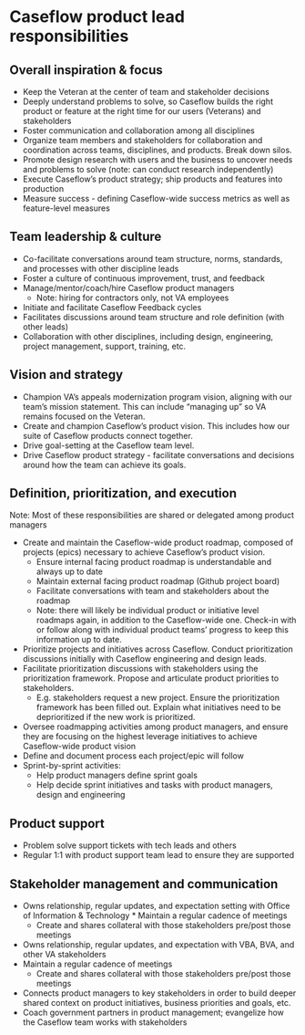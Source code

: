 # Caseflow product lead responsibilities

## Overall inspiration & focus
* Keep the Veteran at the center of team and stakeholder decisions
* Deeply understand problems to solve, so Caseflow builds the right product or feature at the right time for our users (Veterans) and stakeholders
* Foster communication and collaboration among all disciplines
* Organize team members and stakeholders for collaboration and coordination across teams, disciplines, and products. Break down silos. 
* Promote design research with users and the business to uncover needs and problems to solve (note: can conduct research independently)
* Execute Caseflow’s product strategy; ship products and features into production
* Measure success - defining Caseflow-wide success metrics as well as feature-level measures

## Team leadership & culture
* Co-facilitate conversations around team structure, norms, standards, and processes with other discipline leads
* Foster a culture of continuous improvement, trust, and feedback
* Manage/mentor/coach/hire Caseflow product managers
	* Note: hiring for contractors only, not VA employees
* Initiate and facilitate Caseflow Feedback cycles
* Facilitates discussions around team structure and role definition (with other leads)
* Collaboration with other disciplines, including design, engineering, project management, support, training, etc.

## Vision and strategy
* Champion VA’s appeals modernization program vision, aligning with our team’s mission statement. This can include “managing up” so VA remains focused on the Veteran.
* Create and champion Caseflow’s product vision. This includes how our suite of Caseflow products connect together.
* Drive goal-setting at the Caseflow team level.
* Drive Caseflow product strategy - facilitate conversations and decisions around how the team can achieve its goals. 

## Definition, prioritization, and execution
Note: Most of these responsibilities are shared or delegated among product managers

* Create and maintain the Caseflow-wide product roadmap, composed of projects (epics) necessary to achieve Caseflow’s product vision.
	* Ensure internal facing product roadmap is understandable and always up to date
	* Maintain external facing product roadmap (Github project board) 
	* Facilitate conversations with team and stakeholders about the roadmap
	* Note: there will likely be individual product or initiative level roadmaps again, in addition to the Caseflow-wide one. Check-in with or follow along with individual product teams’ progress to keep this information up to date.
* Prioritize projects and initiatives across Caseflow. Conduct prioritization discussions initially with Caseflow engineering and design leads.
* Facilitate prioritization discussions with stakeholders using the prioritization framework. Propose and articulate product priorities to stakeholders.
	* E.g. stakeholders request a new project. Ensure the prioritization framework has been filled out. Explain what initiatives need to be deprioritized if the new work is prioritized. 
* Oversee roadmapping activities among product managers, and ensure they are focusing on the highest leverage initiatives to achieve Caseflow-wide product vision
* Define and document process each project/epic will follow
* Sprint-by-sprint activities:
	* Help product managers define sprint goals
	* Help decide sprint initiatives and tasks with product managers, design and engineering
  
## Product support
* Problem solve support tickets with tech leads and others 
* Regular 1:1 with product support team lead to ensure they are supported

## Stakeholder management and communication
* Owns relationship, regular updates, and expectation setting with Office of Information & Technology	* Maintain a regular cadence of meetings 
	* Create and shares collateral with those stakeholders pre/post those meetings
* Owns relationship, regular updates, and expectation with VBA, BVA, and other VA stakeholders	
* Maintain a regular cadence of meetings
	* Create and shares collateral with those stakeholders pre/post those meetings
* Connects product managers to key stakeholders in order to build deeper shared context on product initiatives, business priorities and goals, etc. 
* Coach government partners in product management; evangelize how the Caseflow team works with stakeholders

